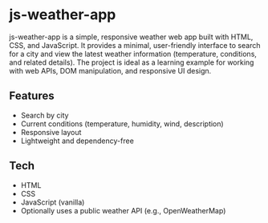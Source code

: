 # js-weather-app

js-weather-app is a simple, responsive weather web app built with HTML, CSS, and JavaScript. It provides a minimal, user-friendly interface to search for a city and view the latest weather information (temperature, conditions, and related details). The project is ideal as a learning example for working with web APIs, DOM manipulation, and responsive UI design.

## Features
- Search by city
- Current conditions (temperature, humidity, wind, description)
- Responsive layout
- Lightweight and dependency-free

## Tech
- HTML
- CSS
- JavaScript (vanilla)
- Optionally uses a public weather API (e.g., OpenWeatherMap)
